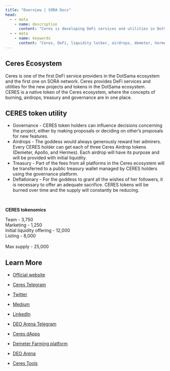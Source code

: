 ```yaml
---
title: "Overview | SORA Docs"
head:
  - - meta
    - name: description
      content: "Ceres is developing DeFi services and utilities in DotSama ecosystem."
  - - meta
    - name: keywords
      content: "Ceres, DeFi, liquidity locker, airdrops, demeter, hermes, apollo, DotSama, Polkaswap, SORA network"
---
```


## Ceres Ecosystem

Ceres is one of the first DeFi service providers in the DotSama ecosystem and the first one on SORA network.
Ceres provides DeFi services and utilities for the new projects and tokens in the DotSama ecosystem.<br>
CERES is a native token of the Ceres ecosystem, where the concepts of burning, airdrops, treasury and governance are in one place.

## CERES token utility

- Governance - CERES token holders can influence decisions concerning the project, either by making proposals or deciding on other’s proposals for new features.
- Airdrops - The goddess would always generously reward her admirers. Every CERES holder can get each of three Ceres Airdrop tokens (Demeter, Apollo, and Hermes). Each airdrop will have its purpose and will be provided with initial liquidity.
- Treasury - Part of the fees from all platforms in the Ceres ecosystem will be transferred to a public treasury wallet managed by CERES holders using the governance platform.
- Deflationary - For the goddess to grant all the wishes of her followers, it is necessary to offer an adequate sacrifice. CERES tokens will be burned over time and the supply will constantly be reducing.

<br>

**CERES tokenomics**

Team - 3,750 <br>
Marketing - 1,250 <br>
Initial liquidity offering - 12,000 <br>
Listing - 8,000 <br>
<br>
Max supply - 25,000

   ## Learn More

- [Official website](https://cerestoken.io/)
- [Ceres Telegram](https://t.me/cerestoken)
- [Twitter](https://twitter.com/tokenceres)
- [Medium](https://tokenceres.medium.com/)
- [LinkedIn](https://www.linkedin.com/company/ceres-blockchain-solutions-llc)
- [DEO Arena Telegram](https://t.me/DEOArena)

- [Ceres dApps](https://dapps.cerestoken.io/)
- [Demeter Farming platform](https://farming.deotoken.io/)
- [DEO Arena](https://deoarena.io/)
- [Ceres Tools](https://tools.cerestoken.io/)
